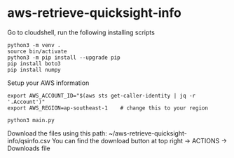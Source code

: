 # aws-retrieve-quicksight-info

Go to cloudshell, run the following installing scripts
```
python3 -m venv .
source bin/activate
python3 -m pip install --upgrade pip
pip install boto3
pip install numpy
```

Setup your AWS information
```
export AWS_ACCOUNT_ID="$(aws sts get-caller-identity | jq -r '.Account')"   
export AWS_REGION=ap-southeast-1    # change this to your region
```

```
python3 main.py
```

Download the files using this path: ~/aws-retrieve-quicksight-info/qsinfo.csv
You can find the download button at top right -> ACTIONS -> Downloads file
